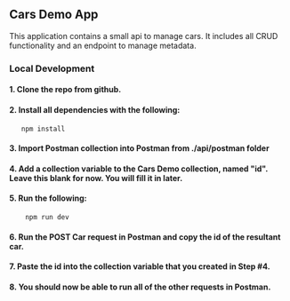 ## Cars Demo App

This application contains a small api to manage cars. It includes all CRUD functionality and an endpoint to manage metadata.

### Local Development

#### 1. Clone the repo from github.

#### 2. Install all dependencies with the following:

```
   npm install
```

#### 3. Import Postman collection into Postman from ./api/postman folder

#### 4. Add a collection variable to the Cars Demo collection, named "id". Leave this blank for now. You will fill it in later.

#### 5. Run the following:

```
    npm run dev
```

#### 6. Run the POST Car request in Postman and copy the id of the resultant car.

#### 7. Paste the id into the collection variable that you created in Step #4.

#### 8. You should now be able to run all of the other requests in Postman.
